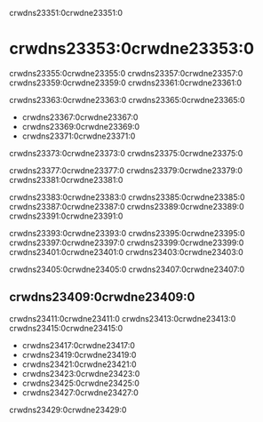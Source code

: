 crwdns23351:0crwdne23351:0
# crwdns23353:0crwdne23353:0

crwdns23355:0crwdne23355:0 crwdns23357:0crwdne23357:0 crwdns23359:0crwdne23359:0 crwdns23361:0crwdne23361:0

crwdns23363:0crwdne23363:0 crwdns23365:0crwdne23365:0

- crwdns23367:0crwdne23367:0
- crwdns23369:0crwdne23369:0
- crwdns23371:0crwdne23371:0

crwdns23373:0crwdne23373:0 crwdns23375:0crwdne23375:0

crwdns23377:0crwdne23377:0 crwdns23379:0crwdne23379:0 crwdns23381:0crwdne23381:0

crwdns23383:0crwdne23383:0 crwdns23385:0crwdne23385:0 crwdns23387:0crwdne23387:0 crwdns23389:0crwdne23389:0 crwdns23391:0crwdne23391:0

crwdns23393:0crwdne23393:0 crwdns23395:0crwdne23395:0 crwdns23397:0crwdne23397:0 crwdns23399:0crwdne23399:0 crwdns23401:0crwdne23401:0 crwdns23403:0crwdne23403:0

crwdns23405:0crwdne23405:0 crwdns23407:0crwdne23407:0


## crwdns23409:0crwdne23409:0

crwdns23411:0crwdne23411:0 crwdns23413:0crwdne23413:0 crwdns23415:0crwdne23415:0

 - crwdns23417:0crwdne23417:0
 - crwdns23419:0crwdne23419:0
 - crwdns23421:0crwdne23421:0
 - crwdns23423:0crwdne23423:0
 - crwdns23425:0crwdne23425:0
 - crwdns23427:0crwdne23427:0

crwdns23429:0crwdne23429:0
